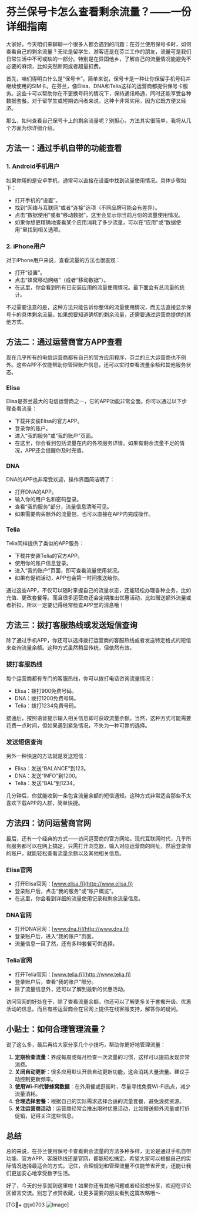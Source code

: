 # 芬兰保号卡怎么查看剩余流量？——一份详细指南

大家好，今天咱们来聊聊一个很多人都会遇到的问题：在芬兰使用保号卡时，如何查看自己的剩余流量？无论是留学生、游客还是在芬兰工作的朋友，流量可是我们日常生活中不可或缺的一部分。特别是在异国他乡，了解自己的流量情况能避免不必要的麻烦，比如突然断网或者超量扣费。

首先，咱们得明白什么是“保号卡”。简单来说，保号卡是一种让你保留手机号码并继续使用的SIM卡。在芬兰，像Elisa、DNA和Telia这样的运营商都提供保号卡服务。这些卡可以帮助你在不更换号码的情况下，保持通讯畅通，同时还能享受各种数据套餐。对于留学生或短期访问者来说，这种卡非常实用，因为它既方便又经济。

那么，如何查看自己保号卡上的剩余流量呢？别担心，方法其实很简单，我将从几个方面为你详细介绍。

## 方法一：通过手机自带的功能查看

### 1. Android手机用户
如果你用的是安卓手机，通常可以直接在设置中找到流量使用情况。具体步骤如下：
- 打开手机的“设置”。
- 找到“网络与互联网”或者“连接”选项（不同品牌可能会有差异）。
- 点击“数据使用”或者“移动数据”，这里会显示你当前月份的流量使用情况。
- 如果你想更精确地查看某个应用消耗了多少流量，可以在“应用”或“数据使用”里找到相关选项。

### 2. iPhone用户
对于iPhone用户来说，查看流量的方法也很直观：
- 打开“设置”。
- 点击“蜂窝移动网络”（或者“移动数据”）。
- 在这里，你会看到所有已安装应用的流量使用情况。最下面会有总流量的统计。

不过需要注意的是，这种方法只能告诉你整体的流量使用情况，而无法直接显示保号卡的具体剩余流量。如果想要知道确切的剩余流量，还需要通过运营商提供的其他方式。

## 方法二：通过运营商官方APP查看

现在几乎所有的电信运营商都有自己的官方应用程序，芬兰的三大运营商也不例外。这些APP不仅能帮助你管理账户信息，还可以实时查看流量余额和其他服务状态。

### Elisa
Elisa是芬兰最大的电信运营商之一，它的APP功能非常全面。你可以通过以下步骤查看流量：
- 下载并安装Elisa的官方APP。
- 登录你的账户。
- 进入“我的服务”或“我的账户”页面。
- 在这里，你会看到包括流量在内的各项服务详情。如果有剩余流量不足的情况，APP还会提醒你及时充值。

### DNA
DNA的APP也非常受欢迎，操作界面简洁明了：
- 打开DNA的APP。
- 输入你的用户名和密码登录。
- 查看“我的服务”部分，流量信息清晰可见。
- 如果需要购买额外的流量包，也可以直接在APP内完成操作。

### Telia
Telia同样提供了类似的APP服务：
- 下载并安装Telia的官方APP。
- 使用你的账户信息登录。
- 进入“我的账户”页面，即可查看流量使用状况。
- 如果有促销活动，APP也会第一时间推送给你。

通过这些APP，不仅可以随时掌握自己的流量状态，还能轻松办理各种业务，比如充值、更改套餐等。而且很多运营商还会定期推出优惠活动，比如赠送额外流量或者折扣，所以一定要记得经常检查APP里的消息哦！

## 方法三：拨打客服热线或发送短信查询

除了通过手机APP，你还可以选择拨打运营商的客服热线或者发送特定格式的短信来查询流量余额。这种方式虽然稍显传统，但依然有效。

### 拨打客服热线
每个运营商都有专门的客服热线，你可以拨打电话咨询流量情况：
- Elisa：拨打900免费号码。
- DNA：拨打1200免费号码。
- Telia：拨打1234免费号码。

接通后，按照语音提示输入相关信息即可获取流量余额。当然，这种方式可能需要花费一点时间，但如果遇到紧急情况，不失为一种可靠的选择。

### 发送短信查询
另外一种快速的方法就是发送短信：
- Elisa：发送“BALANCE”到123。
- DNA：发送“INFO”到1200。
- Telia：发送“BAL”到1234。

几分钟后，你就能收到一条包含流量余额的短信通知。这种方式非常适合那些不太喜欢下载APP的人群，简单快捷。

## 方法四：访问运营商官网

最后，还有一个经典的方式——访问运营商的官方网站。现代互联网时代，几乎所有服务都可以在网上搞定。只需打开浏览器，输入对应运营商的网址，然后登录你的账户，就能轻松查看流量余额以及其他相关信息。

### Elisa官网
- 打开Elisa官网：[www.elisa.fi](http://www.elisa.fi)
- 登录账户后，点击“我的服务”或“账户概览”。
- 在这里，你会看到详细的流量使用记录和剩余流量信息。

### DNA官网
- 打开DNA官网：[www.dna.fi](http://www.dna.fi)
- 登录账户后，进入“我的账户”页面。
- 流量信息一目了然，还有多种套餐可供选择。

### Telia官网
- 打开Telia官网：[www.telia.fi](http://www.telia.fi)
- 登录账户后，查看“我的账户”部分。
- 除了流量信息外，还可以了解到最新的优惠活动。

访问官网的好处在于，除了查看流量余额，你还可以了解更多关于套餐升级、优惠活动的信息。而且有些运营商会在官网上提供在线客服支持，解答你的疑问。

## 小贴士：如何合理管理流量？

说了这么多，最后再给大家分享几个小技巧，帮助你更好地管理流量：

1. **定期检查流量**：养成每周或每月检查一次流量的习惯，这样可以提前发现异常消费。
2. **关闭自动更新**：很多应用默认开启自动更新功能，这会消耗大量流量。建议手动控制更新频率。
3. **使用Wi-Fi代替蜂窝数据**：在外用餐或逛街时，尽量寻找免费Wi-Fi热点，减少流量消耗。
4. **合理选择套餐**：根据自己的实际需求选择合适的流量套餐，避免浪费资源。
5. **关注运营商活动**：运营商经常会推出限时优惠活动，比如赠送额外流量或打折促销，记得关注这些信息。

## 总结

总的来说，在芬兰使用保号卡查看剩余流量的方法多种多样，无论是通过手机自带功能、官方APP、客服热线还是官网，都能轻松搞定。希望大家可以根据自己的实际情况选择最适合的方式。记住，合理规划和管理流量不仅能节省开支，还能让我们更加安心地享受数字生活。

好了，今天的分享就到这里啦！如果你还有其他问题或者经验想分享，欢迎在评论区留言交流。别忘了点赞收藏，让更多需要的朋友看到这篇攻略哦～

[TG💪+ @jx0703 ![Image](https://github.com/user-attachments/assets/dbca1d08-cadb-493c-b0ec-ad6f7a83f270)]